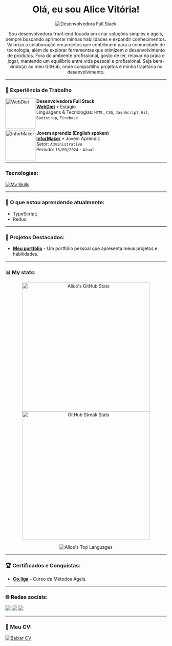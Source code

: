 <h1 align="center">Olá, eu sou Alice Vitória!</h1>

<p align="center">
  <img src="https://img.shields.io/badge/Desenvolvedora%20Front%20End-000?style=flat&logo=appveyor&logoColor=white" alt="Desenvolvedora Full Stack">
</p>

<p align="center">
 Sou desenvolvedora front-end focada em criar soluções simples e ágeis, sempre buscando aprimorar minhas habilidades e expandir conhecimentos. Valorizo a colaboração em projetos que contribuem para a comunidade de tecnologia, além de explorar ferramentas que otimizem o desenvolvimento de produtos. Fora do ambiente profissional, gosto de ler, relaxar na praia e jogar, mantendo um equilíbrio entre vida pessoal e profissional. Seja bem-vindo(a) ao meu GitHub, onde compartilho projetos e minha trajetória no desenvolvimento.
</p>

---

### 💼 Experiência de Trabalho

[<img align="left" height="94px" width="94px" alt="WebDiet" src="https://media.licdn.com/dms/image/v2/C560BAQFXzoa9BMawOw/company-logo_200_200/company-logo_200_200/0/1630627639602/webdiet_logo?e=1734566400&v=beta&t=ITxhKglVf8q4vndUN00zF5PyxVDyoo-KCCanmrSuNYk"/>](https://webdiet.com.br/)

**Desenvolvedora Full Stack** \
[**WebDiet**](https://webdiet.com.br/) • Estágio \
Linguagens & Tecnologias: `HTML`, `CSS`, `JavaScript`, `Git`, `Bootstrap`, `Firebase` \
<br/>

[<img align="left" height="94px" width="94px" alt="InforMaker" src="https://media.licdn.com/dms/image/v2/D4D0BAQGGMZJWuX2quQ/company-logo_200_200/company-logo_200_200/0/1683640911096/informaker_logo?e=1734566400&v=beta&t=uUDRsjJ4mXeluuDa9YJt43VJUCSBHrSUHurXRiki9z8"/>](https://www.informaker.com.br/)

**Jovem aprendiz (English spoken)** \
[**InforMaker**](https://www.informaker.com.br/) • Jovem Aprendiz \
Setor: `Administrativo` \
Período: `16/09/2024` - `Atual` \
<br/>

---

### Tecnologias:
  
  [![My Skills](https://skillicons.dev/icons?i=html,css,js,jquery,react,vue,ts,nodejs,sass,tailwind,redux)](https://skillicons.dev)

---

### 📖 O que estou aprendendo atualmente:

- TypeScript;
- Redux.

---

### 📂 Projetos Destacados:

- **[Meu portfólio](https://alicevitoriaa.github.io/portifolio/)** - Um portfólio pessoal que apresenta meus projetos e habilidades.

---

### 📊 My stats:

<p align="center">
  <img src="https://github-readme-stats.vercel.app/api?username=alicevitoriaa&show_icons=true&theme=radical" alt="Alice's GitHub Stats" width="400px" />
  <img src="https://github-readme-streak-stats.herokuapp.com/?user=alicevitoriaa&theme=radical" alt="GitHub Streak Stats" width="400px" />
</p>

<p align="center">
  <img src="https://github-readme-stats.vercel.app/api/top-langs/?username=alicevitoriaa&layout=compact&theme=radical" alt="Alice's Top Languages" />
</p>

---

### 🏆 Certificados e Conquistas:

- **[Co.liga](https://www.linkedin.com/in/alice-vit%C3%B3ria-5245a22a4/overlay/1724981597354/single-media-viewer/?profileId=ACoAAElp9mwBEOlrHNoaqBAZ6S9TA1qRypzMx50)** - Curso de Métodos Ágeis.

---

### 🌐 Redes sociais:

[<img src="https://img.shields.io/badge/LinkedIn-0077B5?style=for-the-badge&logo=linkedin&logoColor=white" />](https://www.linkedin.com/in/alice-vit%C3%B3ria-5245a22a4/)
[<img src="https://img.shields.io/badge/WhatsApp-25D366?style=for-the-badge&logo=whatsapp&logoColor=white" />](https://wa.me/5521966571141;)
<img src="https://img.shields.io/badge/alice.vitori64@gmail.com-D14836?style=for-the-badge&logo=gmail&logoColor=white" />

---

### 📄 Meu CV:

<a href="https://linkparaoCV.com" target="_blank">
  <img src="https://img.shields.io/badge/-Ver%20CV-000?style=for-the-badge&logo=appveyor&logoColor=white" alt="Baixar CV">
</a>
